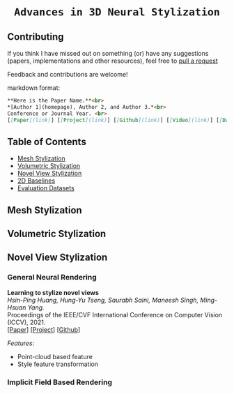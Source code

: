 # <p align='center'>`Advances in 3D Neural Stylization`</p>

## Contributing

If you think I have missed out on something (or) have any suggestions (papers, implementations and other resources), feel free to [pull a request](https://github.com/chenyingshu/advances_3d_neural_stylization/pulls)

Feedback and contributions are welcome!

markdown format:
``` markdown
**Here is the Paper Name.**<br>
*[Author 1](homepage), Author 2, and Author 3.*<br>
Conference or Journal Year. <br>
[[Paper](link)] [[Project](link)] [[Github](link)] [[Video](link)] [[Data](link)]
```

## Table of Contents
- [Mesh Stylization](#mesh-stylization)
- [Volumetric Stylization](#volumetric-stylization)
- [Novel View Stylization](#novel-view-stylization)
- [2D Baselines](#)
- [Evaluation Datasets](#)


## Mesh Stylization


## Volumetric Stylization


## Novel View Stylization

### General Neural Rendering
**Learning to stylize novel views**<br>
*Hsin-Ping Huang, Hung-Yu Tseng, Saurabh Saini, Maneesh Singh, Ming-Hsuan Yang.* <br>
Proceedings of the IEEE/CVF International Conference on Computer Vision (ICCV), 2021. <br>
[[Paper](https://arxiv.org/abs/2105.13509)] [[Project](https://hhsinping.github.io/3d_scene_stylization/)] [[Github](https://github.com/hhsinping/stylescene)]  <br>

_Features_:
- Point-cloud based feature
- Style feature transformation


### Implicit Field Based Rendering
